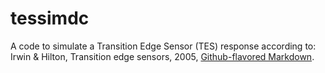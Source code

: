 # tessimdc
A code to simulate a Transition Edge Sensor (TES) response according to:
Irwin & Hilton, Transition edge sensors, 2005, [Github-flavored Markdown](https://doi.org/10.1007/10933596_3).
